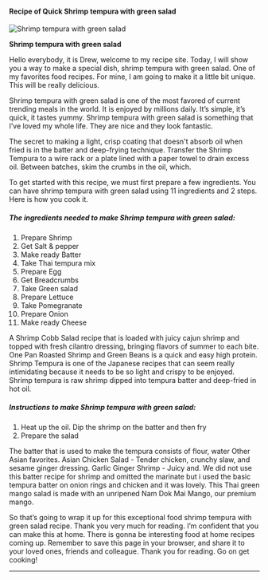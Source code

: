             

#### Recipe of Quick Shrimp tempura with green salad

![Shrimp tempura with green salad](https://img-global.cpcdn.com/recipes/5b9de8cf03f3d240/751x532cq70/shrimp-tempura-with-green-salad-recipe-main-photo.jpg)

**Shrimp tempura with green salad**

Hello everybody, it is Drew, welcome to my recipe site. Today, I will show you a way to make a special dish, shrimp tempura with green salad. One of my favorites food recipes. For mine, I am going to make it a little bit unique. This will be really delicious.

Shrimp tempura with green salad is one of the most favored of current trending meals in the world. It is enjoyed by millions daily. It’s simple, it’s quick, it tastes yummy. Shrimp tempura with green salad is something that I’ve loved my whole life. They are nice and they look fantastic.

The secret to making a light, crisp coating that doesn't absorb oil when fried is in the batter and deep-frying technique. Transfer the Shrimp Tempura to a wire rack or a plate lined with a paper towel to drain excess oil. Between batches, skim the crumbs in the oil, which.

To get started with this recipe, we must first prepare a few ingredients. You can have shrimp tempura with green salad using 11 ingredients and 2 steps. Here is how you cook it.

##### The ingredients needed to make Shrimp tempura with green salad:

1.  Prepare Shrimp
2.  Get Salt & pepper
3.  Make ready Batter
4.  Take Thai tempura mix
5.  Prepare Egg
6.  Get Breadcrumbs
7.  Take Green salad
8.  Prepare Lettuce
9.  Take Pomegranate
10.  Prepare Onion
11.  Make ready Cheese

A Shrimp Cobb Salad recipe that is loaded with juicy cajun shrimp and topped with fresh cilantro dressing, bringing flavors of summer to each bite. One Pan Roasted Shrimp and Green Beans is a quick and easy high protein. Shrimp Tempura is one of the Japanese recipes that can seem really intimidating because it needs to be so light and crispy to be enjoyed. Shrimp tempura is raw shrimp dipped into tempura batter and deep-fried in hot oil.

##### Instructions to make Shrimp tempura with green salad:

1.  Heat up the oil. Dip the shrimp on the batter and then fry
2.  Prepare the salad

The batter that is used to make the tempura consists of flour, water Other Asian favorites. Asian Chicken Salad - Tender chicken, crunchy slaw, and sesame ginger dressing. Garlic Ginger Shrimp - Juicy and. We did not use this batter recipe for shrimp and omitted the marinate but i used the basic tempura batter on onion rings and chicken and it was lovely. This Thai green mango salad is made with an unripened Nam Dok Mai Mango, our premium mango.

So that’s going to wrap it up for this exceptional food shrimp tempura with green salad recipe. Thank you very much for reading. I’m confident that you can make this at home. There is gonna be interesting food at home recipes coming up. Remember to save this page in your browser, and share it to your loved ones, friends and colleague. Thank you for reading. Go on get cooking!

* * *